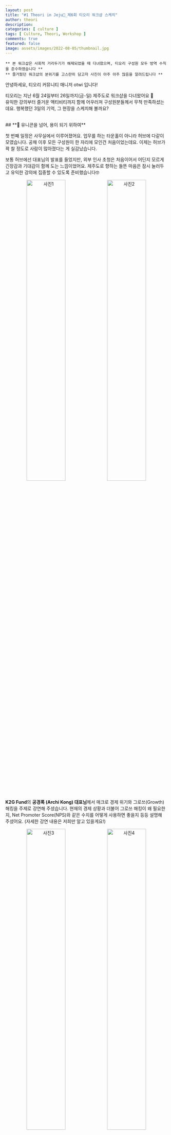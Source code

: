 ```yaml
---
layout: post
title: "#1 Theori in Jeju🌴_제6회 티오리 워크샵 스케치"
author: theori
description:
categories: [ culture ]
tags: [ Culture, Theori, Workshop ]
comments: true
featured: false
image: assets/images/2022-08-05/thumbnail.jpg
---
```


`** 본 워크샵은 사회적 거리두기가 해제되었을 때 다녀왔으며, 티오리 구성원 모두 방역 수칙을 준수하였습니다 **`<br>
`** 즐거웠던 워크샵의 분위기를 고스란히 담고자 사진이 아주 아주 많음을 알려드립니다 **`  
  

안녕하세요, 티오리 커뮤니티 매니저 otwi 입니다!

티오리는 지난 6월 24일부터 26일까지(금-일) 제주도로 워크샵을 다녀왔어요 🌴  
유익한 강의부터 즐거운 액티비티까지 함께 어우러져 구성원분들께서 무척 만족하셨는데요. 행복했던 3일의 기억, 그 현장을 스케치해 볼까요?


<br>
## **🐲 유니콘을 넘어, 용이 되기 위하여**

첫 번째 일정은 사무실에서 이루어졌어요. 업무를 하는 타운홀이 아니라 허브에 다같이 모였습니다. 공채 이후 모든 구성원이 한 자리에 모인건 처음이었는데요. 이제는 허브가 꽉 찰 정도로 사람이 많아졌다는 게 실감났습니다.

보통 허브에선 대표님의 발표를 들었지만, 외부 인사 초청은 처음이어서 어딘지 모르게 긴장감과 기대감이 함께 도는 느낌이었어요. 제주도로 향하는 들뜬 마음은 잠시 눌러두고 유익한 강의에 집중할 수 있도록 준비했습니다🤓


![사진1][사진1] ![사진2][사진2]

**K2G Fund**의 **공경록 (Archi Kong) 대표님**께서 매크로 경제 위기와 그로쓰(Growth)해킹을 주제로 강연해 주셨습니다. 현재의 경제 상황과 더불어 그로쓰 해킹이 왜 필요한지, Net Promoter Score(NPS)와 같은 수치를 어떻게 사용하면 좋을지 등등 설명해 주셨어요. (자세한 강연 내용은 저희만 알고 있을게요!)


![사진3][사진3] ![사진4][사진4]

궁금한 점은 자유롭게 질문하고, 유용한 내용은 필기하며 모두 높은 집중력을 보여주었어요.

저 역시 평소에 추상적으로 생각했던 개념을 용어와 사례를 통해 더욱 명확히 정리할 수 있었고, 어떻게 하면 티오리스럽게 활용할 수 있을까 고민하며 들었습니다.


![사진6][사진6]

점심식사 이후 강연은 **박세준 대표님**께서 해주셨어요. 무려 200억원 규모의 투자 소식과 함께 올해 상반기 티오리의 성과, 미래 계획 등을 공유해 주셨습니다. 작년에 정했던 Core Value, Vision을 되새기며 티오리의 구성원(개인)이자 One Team(공동체)으로 마음을 다잡는 시간이었어요.


![사진7][사진7]

대표님께선 짧은 대화에도 동기부여를 확실히 주시는데요. 이번 발표 역시 개인과 단체 모두에게 저절로 목표가 생겼습니다. 모두가 말하는 유니콘을 넘어, 티오리는 용이 되기로 했어요. 지금처럼, 지금 보다 더 빠르게 성장하는 티오리를 기대해 주세요😉


<br><br>
## **🍊 안녕 제주**

![사진8][사진8] ![사진9][사진9]

![사진10][사진10]
<br><i>- 혼자옵서 🗿</i>

따사로운 햇살과 바다 내음을 느낄 수 있는, 여기는 제주입니다.  
탁 트인 하늘과 엄청난 습기가 티오리를 반겨주었어요! 진짜 휴양지에 온 기분이 온몸으로 느껴졌습니다.

하지만 제주도도 식후경! 한국인이라면 밥을 먼저 먹어야죠. 숙소에 도착해 감탄할 틈도 없이 음식점으로 향했습니다.


![사진11][사진11] ![사진12][사진12]

![사진13][사진13] ![사진14][사진14]

제주하면 떠오르는 몇 가지가 있습니다. 귤, 하르방, 바람, 그리고 흑돼지. 오랜만의 회식과 더불어 새로 합류한 신규 입사자 분들을 환영하는 시간이었어요. 제주 멜젓을 곁들인 고기는 정말.. 정말 맛있었습니다! 느슨해진 티오리 회식 문화에 긴장감을 불어주신 mika님 덕분에 여느 때보다 활기 넘치는 회식이었어요 🍻

![사진15][사진15] ![사진16][사진16]

![사진17][사진17]
<br><i>- * 지나친 음주는 건강에 해롭습니다 *</i>


<br><br>
## 🏡 **제주도 무릉구 도원동**

![사진18][사진18]

![사진19][사진19] ![사진20][사진20]

이번 워크샵의 하이라이트 중 하나는 숙소였어요! 기하학 무늬가 돋보이는  이곳은 바로 제주 그랜드 하얏트 호텔입니다.  객실과 이용 시설 모두 호캉스라는 단어가 어떻게 생겨났는지 알 수 있을만큼 좋았어요.

산부터 바다까지. 제주 시내가 한 눈에 보이는 전망 덕분에 숙소에만 머물러도 속이 뻥 뚫리는 기분이었어요. 가만히 불을 보고 있는 걸 불멍이라고 하죠? 숙소에 머무는 시간 동안은 창문을 바라보는 의자에 앉아 가만히 뷰멍하며 휴식을 취할 수 있었습니다.

감탄이 절로 나왔던 숙소 전망, 잠시 구경하고 가실까요?

![사진21][사진21] ![사진22][사진22]

![사진23][사진23]
<br><i>- 이륙하는 비행기도 볼 수 있어요 🛫</i>


<br><br>
## **🌛1일차 영업 종료합니다**

![사진24][사진24]
<br><i>- 오마이갓 썸머 산타 이즈 히어</i>

다음 일정을 위해 첫째 날은 늦지 않게 마무리했습니다. 하지만 새벽까지 티오리를 생각하는 Admin팀의 깜짝 선물이! 2인 1실의 다양한 상황을 고려하여 귀마개와 워크샵 굿즈를 방문마다 놓아주셨어요. 티오리 여름 산타님의 세심한 배려 덕분에 편안히 마무리할 수 있었습니다 🎅


진정한 휴식은 2일부터! 분량 초과로 다양한 활동 후기는 다음 글에 이어집니다..

<style>
img[alt=사진1] { width: 49%; }
img[alt=사진2] { width: 49%; }
img[alt=사진3] { width: 49%; }
img[alt=사진4] { width: 49%; }

img[alt=사진8] { width: 49%; }
img[alt=사진9] { width: 49%; }
img[alt=사진11] { width: 49%; }
img[alt=사진12] { width: 49%; }
img[alt=사진13] { width: 49%; }
img[alt=사진14] { width: 49%; }
img[alt=사진15] { width: 49%; }
img[alt=사진16] { width: 49%; }
img[alt=사진19] { width: 49%; }
img[alt=사진20] { width: 49%; }
img[alt=사진21] { width: 49%; }
img[alt=사진22] { width: 49%; }

p:has(img) { text-align: center }
</style>


[사진1]: /assets/images/2022-08-04/1.jpeg
[사진2]: /assets/images/2022-08-04/2.jpeg
[사진3]: /assets/images/2022-08-04/00.png
[사진4]: /assets/images/2022-08-04/4.jpeg

[사진6]: /assets/images/2022-08-04/6.jpeg
[사진7]: /assets/images/2022-08-04/7.jpeg
[사진8]: /assets/images/2022-08-04/8.jpeg
[사진9]: /assets/images/2022-08-04/9.jpeg
[사진10]: /assets/images/2022-08-04/10.jpeg
[사진11]: /assets/images/2022-08-04/11.jpeg
[사진12]: /assets/images/2022-08-04/12.jpeg
[사진13]: /assets/images/2022-08-04/13.jpeg
[사진14]: /assets/images/2022-08-04/14.jpeg
[사진15]: /assets/images/2022-08-04/15.jpeg
[사진16]: /assets/images/2022-08-04/16.jpeg
[사진17]: /assets/images/2022-08-04/17.jpeg
[사진18]: /assets/images/2022-08-04/18.jpeg
[사진19]: /assets/images/2022-08-04/19.jpeg
[사진20]: /assets/images/2022-08-04/20.jpeg
[사진21]: /assets/images/2022-08-04/21.jpeg
[사진22]: /assets/images/2022-08-04/22.jpeg
[사진23]: /assets/images/2022-08-04/23.jpeg
[사진24]: /assets/images/2022-08-04/24.png
